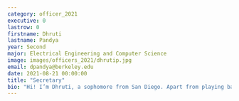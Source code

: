 ```yaml
---
category: officer_2021
executive: 0
lastrow: 0
firstname: Dhruti
lastname: Pandya
year: Second
major: Electrical Engineering and Computer Science
image: images/officers_2021/dhrutip.jpg
email: dpandya@berkeley.edu
date: 2021-08-21 00:00:00
title: "Secretary"
bio: "Hi! I’m Dhruti, a sophomore from San Diego. Apart from playing badminton, I love to hike, paint, and eat food. Feel free to reach out anytime to say hi and talk about life!"
---
```

